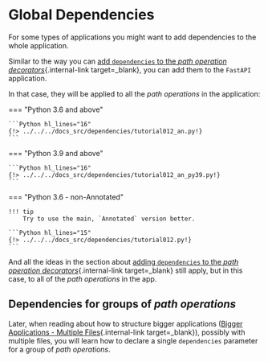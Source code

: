 # Global Dependencies

For some types of applications you might want to add dependencies to the whole application.

Similar to the way you can [add `dependencies` to the *path operation decorators*](dependencies-in-path-operation-decorators.md){.internal-link target=_blank}, you can add them to the `FastAPI` application.

In that case, they will be applied to all the *path operations* in the application:


=== "Python 3.6 and above"

    ```Python hl_lines="16"
    {!> ../../../docs_src/dependencies/tutorial012_an.py!}
    ```

=== "Python 3.9 and above"

    ```Python hl_lines="16"
    {!> ../../../docs_src/dependencies/tutorial012_an_py39.py!}
    ```

=== "Python 3.6 - non-Annotated"

    !!! tip
        Try to use the main, `Annotated` version better.

    ```Python hl_lines="15"
    {!> ../../../docs_src/dependencies/tutorial012.py!}
    ```

And all the ideas in the section about [adding `dependencies` to the *path operation decorators*](dependencies-in-path-operation-decorators.md){.internal-link target=_blank} still apply, but in this case, to all of the *path operations* in the app.

## Dependencies for groups of *path operations*

Later, when reading about how to structure bigger applications ([Bigger Applications - Multiple Files](../../tutorial/bigger-applications.md){.internal-link target=_blank}), possibly with multiple files, you will learn how to declare a single `dependencies` parameter for a group of *path operations*.
